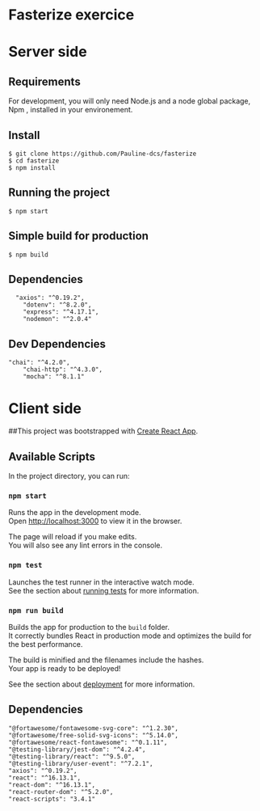 # Fasterize exercice 

# Server side 

## Requirements

For development, you will only need Node.js and a node global package, Npm , installed in your environement.

## Install

    $ git clone https://github.com/Pauline-dcs/fasterize
    $ cd fasterize
    $ npm install




## Running the project

    $ npm start

## Simple build for production

    $ npm build
    
 ## Dependencies 

	  "axios": "^0.19.2",
		"dotenv": "^8.2.0",
		"express": "^4.17.1",
		"nodemon": "^2.0.4"
    
## Dev Dependencies 
    
    "chai": "^4.2.0",
		"chai-http": "^4.3.0",
		"mocha": "^8.1.1"
    
    

# Client side 

##This project was bootstrapped with [Create React App](https://github.com/facebook/create-react-app).
 
## Available Scripts

In the project directory, you can run:

### `npm start`

Runs the app in the development mode.<br />
Open [http://localhost:3000](http://localhost:3000) to view it in the browser.

The page will reload if you make edits.<br />
You will also see any lint errors in the console.

### `npm test`

Launches the test runner in the interactive watch mode.<br />
See the section about [running tests](https://facebook.github.io/create-react-app/docs/running-tests) for more information.

### `npm run build`

Builds the app for production to the `build` folder.<br />
It correctly bundles React in production mode and optimizes the build for the best performance.

The build is minified and the filenames include the hashes.<br />
Your app is ready to be deployed!

See the section about [deployment](https://facebook.github.io/create-react-app/docs/deployment) for more information.

## Dependencies 

	"@fortawesome/fontawesome-svg-core": "^1.2.30",
	"@fortawesome/free-solid-svg-icons": "^5.14.0",
	"@fortawesome/react-fontawesome": "^0.1.11",
	"@testing-library/jest-dom": "^4.2.4",
	"@testing-library/react": "^9.5.0",
	"@testing-library/user-event": "^7.2.1",
	"axios": "^0.19.2",
	"react": "^16.13.1",
	"react-dom": "^16.13.1",
	"react-router-dom": "^5.2.0",
	"react-scripts": "3.4.1"
    
 
